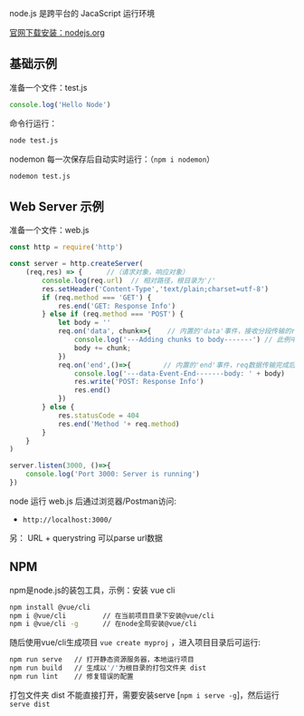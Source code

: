 
node.js 是跨平台的 JacaScript 运行环境


[官网下载安装：nodejs.org](https://nodejs.org/en)

## 基础示例

准备一个文件：test.js
```js
console.log('Hello Node')
```
命令行运行：
```bash
node test.js
```

nodemon 每一次保存后自动实时运行：（```npm i nodemon```）
```bash
nodemon test.js
```

## Web Server 示例
准备一个文件：web.js
```js
const http = require('http') 

const server = http.createServer(
    (req,res) => {      //（请求对象，响应对象）
        console.log(req.url)  // 相对路径，根目录为'/'
        res.setHeader('Content-Type','text/plain;charset=utf-8')
        if (req.method === 'GET') {
            res.end('GET: Response Info')
        } else if (req.method === 'POST') {
            let body = ''
            req.on('data', chunk=>{    // 内置的'data'事件，接收分段传输的req数据（一般res.on以将res内容准备完毕，此处举例用）
                console.log('---Adding chunks to body-------') // 此例中data-Event未被激发
                body += chunk; 
            })
            req.on('end',()=>{        // 内置的'end'事件，req数据传输完成后激发
                console.log('---data-Event-End-------body: ' + body)
                res.write('POST: Response Info')
                res.end()
            })
        } else {
            res.statusCode = 404
            res.end('Method '+ req.method)
        }
    }
)

server.listen(3000, ()=>{
    console.log('Port 3000: Server is running')
})
```
node 运行 web.js 后通过浏览器/Postman访问:
* ```http://localhost:3000/```


另： URL + querystring 可以parse url数据

## NPM
npm是node.js的装包工具，示例：安装 vue cli
```bash
npm install @vue/cli 
npm i @vue/cli         // 在当前项目目录下安装@vue/cli
npm i @vue/cli -g      // 在node全局安装@vue/cli
```
随后使用vue/cli生成项目 ```vue create myproj``` ，进入项目目录后可运行:
```bash
npm run serve   // 打开静态资源服务器，本地运行项目
npm run build   // 生成以'/'为根目录的打包文件夹 dist
npm run lint    // 修复错误的配置
```
打包文件夹 dist 不能直接打开，需要安装serve [```npm i serve -g```]，然后运行 ```serve dist```

